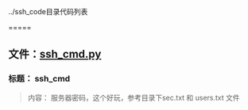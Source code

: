 ../ssh_code目录代码列表
=====

## 文件：[ssh_cmd.py](ssh_cmd.py)
### 标题：         ssh_cmd

> 内容：       服务器密码，这个好玩，参考目录下sec.txt 和 users.txt 文件

